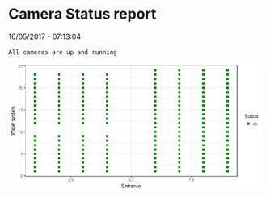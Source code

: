 Camera Status report
================
16/05/2017 - 07:13:04

    All cameras are up and running

![](camreport_files/figure-markdown_github/unnamed-chunk-2-1.png)
